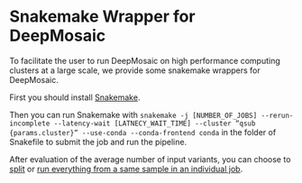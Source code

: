 # Snakemake Wrapper for DeepMosaic

To facilitate the user to run DeepMosaic on high performance computing clusters at a large scale, we provide some snakemake wrappers for DeepMosaic.

First you should install [Snakemake](https://snakemake.readthedocs.io/en/stable/).

Then you can run Snakemake with `snakemake -j [NUMBER_OF_JOBS] --rerun-incomplete --latency-wait [LATNECY_WAIT_TIME] --cluster “qsub {params.cluster}” --use-conda --conda-frontend conda` in the folder of Snakefile to submit the job and run the pipeline.

After evaluation of the average number of input variants, you can choose to [split](https://github.com/Virginiaxu/DeepMosaic/tree/master/Snakemake/Split) or [run everything from a same sample in an individual job](https://github.com/Virginiaxu/DeepMosaic/tree/master/Snakemake/No_split).
